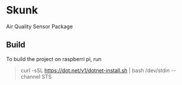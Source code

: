 # Skunk

Air Quality Sensor Package

## Build

To build the project on raspberri pi, run
> curl -sSL <https://dot.net/v1/dotnet-install.sh> | bash /dev/stdin --channel STS
